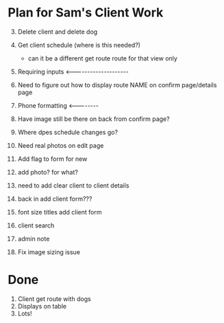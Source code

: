 # Plan for Sam's Client Work

3.  Delete client and delete dog
5. Get client schedule (where is this needed?)
    * can it be a different get route route for that view only
10. Requiring inputs <--------------------
12. Need to figure out how to display route NAME on confirm page/details page
15. Phone formatting <--------
17. Have image still be there on back from confirm page?
18. Where dpes schedule changes go?
19.  Need real photos on edit page
20. Add flag to form for new
21. add photo? for what?
24. need to add clear client to client details
27. back in add client form???
28. font size titles add client form

22. client search 
23. admin note
11. Fix image sizing issue



# Done
1. Client get route with dogs
2. Displays on table
3. Lots! 

